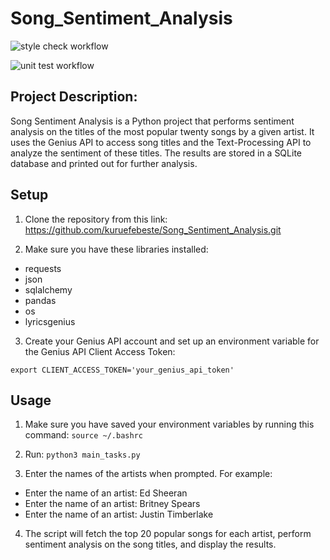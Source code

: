 # Song_Sentiment_Analysis

![style check workflow](https://github.com/kuruefebeste/Song_Sentiment_Analysis/actions/workflows/code_check.yaml/badge.svg?event=push)

![unit test workflow](https://github.com/kuruefebeste/Song_Sentiment_Analysis/actions/workflows/unit_test.yaml/badge.svg?event=push)

## Project Description:

Song Sentiment Analysis is a Python project that performs sentiment analysis on the titles of the most popular twenty songs by a given artist. It uses the Genius API to access song titles and the Text-Processing API to analyze the sentiment of these titles. The results are stored in a SQLite database and printed out for further analysis.

## Setup

1. Clone the repository from this link: https://github.com/kuruefebeste/Song_Sentiment_Analysis.git

2. Make sure you have these libraries installed:
* requests
* json
* sqlalchemy
* pandas
* os
* lyricsgenius

3. Create your Genius API account and set up an environment variable for the Genius API Client Access Token:

```export CLIENT_ACCESS_TOKEN='your_genius_api_token'``` 

## Usage

1. Make sure you have saved your environment variables by running this command:
```source ~/.bashrc```

2. Run:
```python3 main_tasks.py```

3. Enter the names of the artists when prompted. For example:

- Enter the name of an artist: Ed Sheeran
- Enter the name of an artist: Britney Spears
- Enter the name of an artist: Justin Timberlake

4. The script will fetch the top 20 popular songs for each artist, perform sentiment analysis on the song titles, and display the results.




